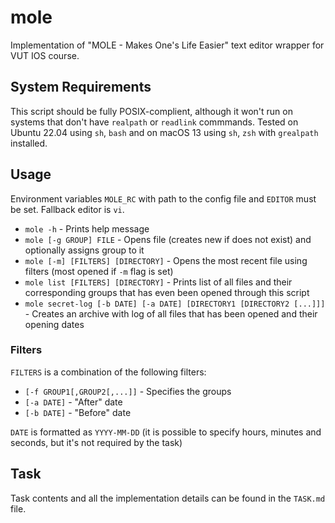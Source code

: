 # mole
Implementation of "MOLE - Makes One's Life Easier" text editor wrapper for VUT IOS course. 

## System Requirements
This script should be fully POSIX-complient, although it won't run on systems that don't have `realpath` or `readlink` commmands. Tested on Ubuntu 22.04 using `sh`,  `bash` and on macOS 13 using `sh`, `zsh` with `grealpath` installed.

## Usage
Environment variables `MOLE_RC` with path to the config file and `EDITOR` must be set. Fallback editor is `vi`.

- `mole -h` - Prints help message
- `mole [-g GROUP] FILE` - Opens file (creates new if does not exist) and optionally assigns group to it
- `mole [-m] [FILTERS] [DIRECTORY]` - Opens the most recent file using filters (most opened if `-m` flag is set)
- `mole list [FILTERS] [DIRECTORY]` - Prints list of all files and their corresponding groups that has even been opened through this script
- `mole secret-log [-b DATE] [-a DATE] [DIRECTORY1 [DIRECTORY2 [...]]]` - Creates an archive with log of all files that has been opened and their opening dates

### Filters
`FILTERS` is a combination of the following filters:
- `[-f GROUP1[,GROUP2[,...]]` - Specifies the groups
- `[-a DATE]` - "After" date
- `[-b DATE]` - "Before" date

`DATE` is formatted as `YYYY-MM-DD` (it is possible to specify hours, minutes and seconds, but it's not required by the task)

## Task
Task contents and all the implementation details can be found in the `TASK.md` file.
